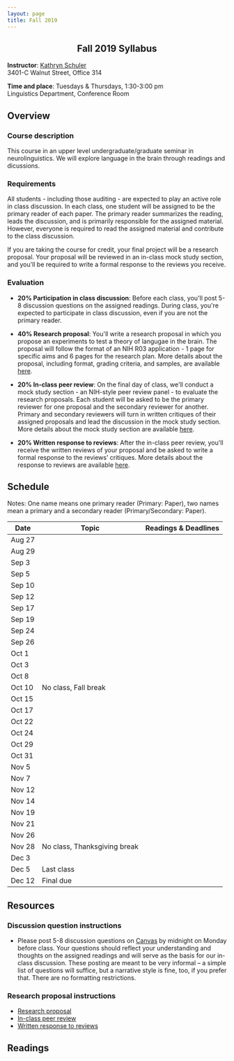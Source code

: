```yaml
---
layout: page
title: Fall 2019
---
```


<h2 align="center">Fall 2019 Syllabus</h2>

**Instructor**: [Kathryn Schuler](mailto:kschuler@sas.upenn.edu)  
3401-C Walnut Street, Office 314

**Time and place**: Tuesdays & Thursdays, 1:30-3:00 pm   
Linguistics Department, Conference Room

## Overview

### Course description
This course in an upper level undergraduate/graduate seminar in neurolinguistics. We will explore language in the brain through readings and dicussions.

### Requirements
All students - including those auditing - are expected to play an active role in class discussion. In each class, one student will be assigned to be the primary reader of each paper.  The primary reader summarizes the reading, leads the discussion, and is primarily responsible for the assigned material.  However, everyone is required to read the assigned material and contribute to the class discussion.

If you are taking the course for credit, your final project will be a research proposal.  Your proposal will be reviewed in an in-class mock study section, and you'll be required to write a formal response to the reviews you receive.

### Evaluation

* **20% Participation in class discussion**: Before each class, you'll post 5-8 discussion questions on the assigned readings.  During class, you're expected to participate in class discussion, even if you are not the primary reader.   

* **40% Research proposal**: You'll write a research proposal in which you propose an experiments to test a theory of langugae in the brain.  The proposal will follow the format of an NIH R03 application - 1 page for specific aims and 6 pages for the research plan.  More details about the proposal, including format, grading criteria, and samples, are available [here](spring2019/research-proposal).

* **20% In-class peer review**: On the final day of class, we'll conduct a mock study section - an NIH-style peer review panel - to evaluate the research proposals.   Each student will be asked to be the primary reviewer for one proposal and the secondary reviewer for another.  Primary and secondary reviewers will turn in written critiques of their assigned proposals and lead the discussion in the mock study section.  More details about the mock study section are available [here](spring2019/research-proposal#in-class-peer-review).


* **20% Written response to reviews**: After the in-class peer review, you'll receive the written reviews of your proposal and  be asked to write a formal response to the reviews’ critiques. More details about the response to reviews are available [here](spring2019/research-proposal#written-response-to-reviews).

## Schedule

Notes: One name means one primary reader (Primary: Paper), two names mean a primary and a secondary reader (Primary/Secondary: Paper).  

Date | Topic | Readings & **Deadlines**
 --- | --- | ---
Aug 27 | | 
Aug 29 | |
Sep 3 | | 
Sep 5 | | 
Sep 10 | | 
Sep 12 | | 
Sep 17 | | 
Sep 19 | | 
Sep 24 | | 
Sep 26 | | 
Oct 1 | | 
Oct 3 | |
Oct 8 | | 
Oct 10 | No class, Fall break | 
Oct 15 | | 
Oct 17 | | 
Oct 22 | | 
Oct 24 | | 
Oct 29 | | 
Oct 31 | | 
Nov 5 | | 
Nov 7 | | 
Nov 12 | | 
Nov 14 | | 
Nov 19 | | 
Nov 21 | | 
Nov 26 | |
Nov 28 | No class, Thanksgiving break | 
Dec 3 | | 
Dec 5 | Last class | 
Dec 12 | Final due  | 
## Resources

### Discussion question instructions

* Please post 5-8 discussion questions on [Canvas](https://canvas.upenn.edu/) by midnight on Monday before class. Your questions should reflect your understanding and thoughts on the assigned readings and will serve as the basis for our in-class discussion. These posting are meant to be very informal – a simple list of questions will suffice, but a narrative style is fine, too, if you prefer that.  There are no formatting restrictions.

### Research proposal instructions

* [Research proposal](spring2019/research-proposal.html)
* [In-class peer review](spring2019/research-proposal.html#in-class-peer-review)
* [Written response to reviews](spring2019/research-proposal.html#written-response-to-reviews)


## Readings

